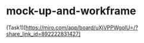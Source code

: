 # mock-up-and-workframe
(Task1)[https://miro.com/app/board/uXjVPPWgolU=/?share_link_id=892222831427]
